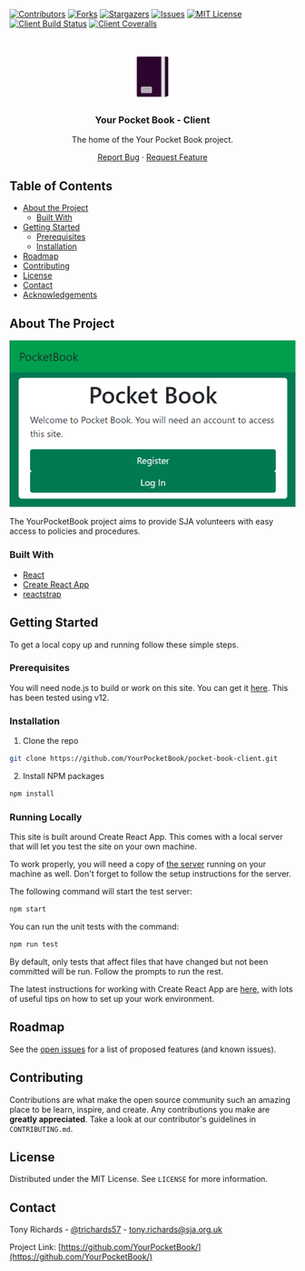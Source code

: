 <!-- PROJECT SHIELDS -->
<!--
*** I'm using markdown "reference style" links for readability.
*** Reference links are enclosed in brackets [ ] instead of parentheses ( ).
*** See the bottom of this document for the declaration of the reference variables
*** for contributors-url, forks-url, etc. This is an optional, concise syntax you may use.
*** https://www.markdownguide.org/basic-syntax/#reference-style-links
-->

[![Contributors][contributors-shield]][contributors-url]
[![Forks][forks-shield]][forks-url]
[![Stargazers][stars-shield]][stars-url]
[![Issues][issues-shield]][issues-url]
[![MIT License][license-shield]][license-url]
[![Client Build Status][client-build-shield]][client-build-url]
[![Client Coveralls][coveralls-badge]][coveralls-url]

<!-- PROJECT LOGO -->
<br />
<p align="center">
  <a href="https://github.com/YourPocketBook/pocket-book-client">
    <img src="public/android-chrome-192x192.png" alt="Logo" width="80" height="80">
  </a>

  <h3 align="center">Your Pocket Book - Client</h3>

  <p align="center">
    The home of the Your Pocket Book project.
  </p>
  <p align="center">
    <a href="https://github.com/YourPocketBook/pocket-book-client/issues">Report Bug</a>
    ·
    <a href="https://github.com/YourPocketBook/pocket-book-client/issues">Request Feature</a>
  </p>
</p>

<!-- TABLE OF CONTENTS -->

## Table of Contents

- [About the Project](#about-the-project)
  - [Built With](#built-with)
- [Getting Started](#getting-started)
  - [Prerequisites](#prerequisites)
  - [Installation](#installation)
- [Roadmap](#roadmap)
- [Contributing](#contributing)
- [License](#license)
- [Contact](#contact)
- [Acknowledgements](#acknowledgements)

<!-- ABOUT THE PROJECT -->

## About The Project

[![YourPocketBook Screen Shot][product-screenshot]](https://yourpocketbook.uk/)

The YourPocketBook project aims to provide SJA volunteers with easy access to policies and procedures.

### Built With

- [React](https://reactjs.org/)
- [Create React App](https://create-react-app.dev/)
- [reactstrap](https://reactstrap.github.io/)

<!-- GETTING STARTED -->

## Getting Started

To get a local copy up and running follow these simple steps.

### Prerequisites

You will need node.js to build or work on this site. You can get it
[here](https://nodejs.org/en/). This has been tested using v12.

### Installation

1. Clone the repo

```sh
git clone https://github.com/YourPocketBook/pocket-book-client.git
```

2. Install NPM packages

```sh
npm install
```

### Running Locally

This site is built around Create React App. This comes with a local server that will let you test the site on your own machine.

To work properly, you will need a copy of [the server](https://github.com/YourPocketBook/pocket-book-server) running on your machine as well. Don't forget to follow the setup instructions for the server.

The following command will start the test server:

```sh
npm start
```

You can run the unit tests with the command:

```sh
npm run test
```

By default, only tests that affect files that have changed but not been committed will be run. Follow the prompts to run the rest.

The latest instructions for working with Create React App are [here](https://github.com/facebookincubator/create-react-app/blob/master/packages/react-scripts/template/README.md), with lots of useful tips on how to set up your work environment.

<!-- ROADMAP -->

## Roadmap

See the [open issues](https://github.com/YourPocketBook/pocket-book-client/issues) for a list of proposed features (and known issues).

<!-- CONTRIBUTING -->

## Contributing

Contributions are what make the open source community such an amazing place to be learn, inspire, and create. Any contributions you make are **greatly appreciated**. Take a look at our contributor's guidelines in `CONTRIBUTING.md`.

<!-- LICENSE -->

## License

Distributed under the MIT License. See `LICENSE` for more information.

<!-- CONTACT -->

## Contact

Tony Richards - [@trichards57](https://twitter.com/trichards57) - tony.richards@sja.org.uk

Project Link: [https://github.com/YourPocketBook/](https://github.com/YourPocketBook/)

<!-- MARKDOWN LINKS & IMAGES -->
<!-- https://www.markdownguide.org/basic-syntax/#reference-style-links -->

[contributors-shield]: https://img.shields.io/github/contributors/YourPocketBook/pocket-book-client?style=flat-square
[contributors-url]: https://github.com/YourPocketBook/pocket-book-client/graphs/contributors
[forks-shield]: https://img.shields.io/github/forks/YourPocketBook/pocket-book-client.svg?style=flat-square
[forks-url]: https://github.com/YourPocketBook/pocket-book-client/network/members
[stars-shield]: https://img.shields.io/github/stars/YourPocketBook/pocket-book-client.svg?style=flat-square
[stars-url]: https://github.com/YourPocketBook/pocket-book-client/stargazers
[issues-shield]: https://img.shields.io/github/issues/YourPocketBook/pocket-book-client.svg?style=flat-square
[issues-url]: https://github.com/YourPocketBook/pocket-book-client/issues
[license-shield]: https://img.shields.io/github/license/YourPocketBook/pocket-book-client?style=flat-square
[license-url]: https://github.com/YourPocketBook/pocket-book-client/blob/master/LICENSE
[product-screenshot]: public/screenshot.png
[client-build-shield]: https://img.shields.io/azure-devops/build/trichards57/c1f78647-0dd7-4ee4-bcf0-cfaf2a7591a4/18?style=flat-square
[client-build-url]: https://dev.azure.com/trichards57/PocketBook/_build?definitionId=18
[coveralls-badge]: https://img.shields.io/azure-devops/coverage/trichards57/PocketBook/18/master?style=flat-square
[coveralls-url]: https://dev.azure.com/trichards57/PocketBook/_build?definitionId=18&_a=summary